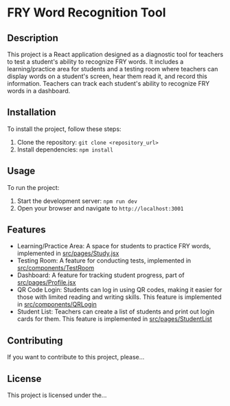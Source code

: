 # FRY Word Recognition Tool

## Description

This project is a React application designed as a diagnostic tool for teachers to test a student's ability to recognize FRY words. It includes a learning/practice area for students and a testing room where teachers can display words on a student's screen, hear them read it, and record this information. Teachers can track each student's ability to recognize FRY words in a dashboard.

## Installation

To install the project, follow these steps:

1. Clone the repository: `git clone <repository_url>`
2. Install dependencies: `npm install`

## Usage

To run the project:

1. Start the development server: `npm run dev`
2. Open your browser and navigate to `http://localhost:3001`

## Features

- Learning/Practice Area: A space for students to practice FRY words, implemented in [src/pages/Study.jsx](src/pages/Study.jsx)
- Testing Room: A feature for conducting tests, implemented in [src/components/TestRoom](src/components/TestRoom)
- Dashboard: A feature for tracking student progress, part of [src/pages/Profile.jsx](src/pages/Profile.jsx)
- QR Code Login: Students can log in using QR codes, making it easier for those with limited reading and writing skills. This feature is implemented in [src/components/QRLogin](src/components/QRLogin)
- Student List: Teachers can create a list of students and print out login cards for them. This feature is implemented in [src/pages/StudentList](src/pages/StudentList)

## Contributing

If you want to contribute to this project, please...

## License

This project is licensed under the...
